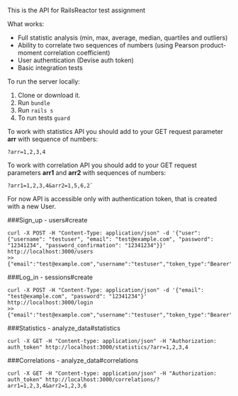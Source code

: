This is the API for RailsReactor test assignment

What works:
+ Full statistic analysis (min, max, average, median, quartiles and outliers)
+ Ability to correlate two sequences of numbers (using Pearson product-moment correlation coefficient)
+ User authentication (Devise auth token)
+ Basic integration tests

To run the server locally:
  1. Clone or download it.
  2. Run `bundle`
  3. Run `rails s`
  4. To run tests `guard`
  

To work with statistics API you should add to your GET request parameter **arr** with sequence of numbers:
```
?arr=1,2,3,4
```
To work with correlation API you should add to your GET request parameters **arr1** and **arr2** with sequences of numbers:
```
?arr1=1,2,3,4&arr2=1,5,6,2`
```

For now API is accessible only with authentication token, that is created with a new User.

###Sign_up - users#create
```
curl -X POST -H "Content-Type: application/json" -d '{"user": {"username": "testuser", "email": "test@example.com", "password": "12341234", "password_confirmation": "12341234"}}' http://localhost:3000/users
>> {"email":"test@example.com","username":"testuser","token_type":"Bearer","user_id":12,"access_token":"12:cccyXLZ7o_XpK6MxU_Bt"}
```

###Log_in - sessions#create
```
curl -X POST -H "Content-Type: application/json" -d '{"email": "test@example.com", "password": "12341234"}' http://localhost:3000/login
>> {"email":"test@example.com","username":"testuser","token_type":"Bearer","user_id":12,"access_token":"12:cccyXLZ7o_XpK6MxU_Bt"}
```

###Statistics - analyze_data#statistics
```
curl -X GET -H "Content-type: application/json" -H "Authorization: auth_token" http://localhost:3000/statistics/?arr=1,2,3,4
```

###Correlations - analyze_data#correlations
```
curl -X GET -H "Content-type: application/json" -H "Authorization: auth_token" http://localhost:3000/correlations/?arr1=1,2,3,4&arr2=1,2,3,6
```

